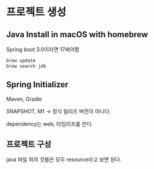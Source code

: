 # 프로젝트 생성

## Java Install in macOS with homebrew

Spring boot 3.0이라면 17써야함

```sh
brew update
brew search jdk
```

## Spring Initializer

Maven, Gradle

SNAPSHOT, M1 -> 정식 릴리즈 버전이 아니다.

dependency는 web, 타임리프를 쓴다.

## 프로젝트 구성

java 파일 외의 것들은 모두 resource라고 보면 된다.

